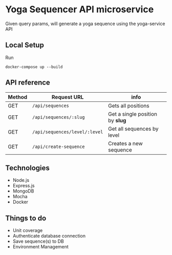 # Yoga Sequencer API microservice

Given query params, will generate a yoga sequence using the yoga-service API

## Local Setup

Run

```
docker-compose up --build
```
## API reference

| Method | 			Request URL | 		info    |
| ------------- | ------------- | ------------- |
| GET | ```/api/sequences``` | Gets all positions |
| GET | ```/api/sequences/:slug```  | Get a single position by **slug** |
| GET | ```/api/sequences/level/:level```  | Get all sequences by level |
| GET | ```/api/create-sequence```  | Creates a new sequence|



## Technologies

* Node.js
* Express.js
* MongoDB
* Mocha
* Docker


## Things to do

* Unit coverage
* Authenticate database connection
* Save sequence(s) to DB
* Environment Management
